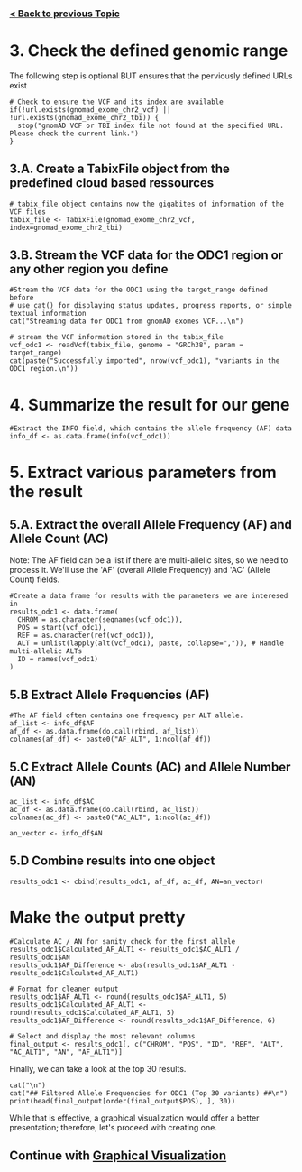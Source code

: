### [< Back to previous Topic](/example/GETVCF.md)

# 3. Check the defined genomic range

The following step is optional BUT ensures that the perviously defined URLs exist
```
# Check to ensure the VCF and its index are available
if(!url.exists(gnomad_exome_chr2_vcf) || !url.exists(gnomad_exome_chr2_tbi)) {
  stop("gnomAD VCF or TBI index file not found at the specified URL. Please check the current link.")
}
```

## 3.A. Create a TabixFile object from the predefined cloud based ressources
```
# tabix_file object contains now the gigabites of information of the VCF files
tabix_file <- TabixFile(gnomad_exome_chr2_vcf, index=gnomad_exome_chr2_tbi)
```

## 3.B.  Stream the VCF data for the ODC1 region or any other region you define
```
#Stream the VCF data for the ODC1 using the target_range defined before
# use cat() for displaying status updates, progress reports, or simple textual information 
cat("Streaming data for ODC1 from gnomAD exomes VCF...\n")

# stream the VCF information stored in the tabix_file
vcf_odc1 <- readVcf(tabix_file, genome = "GRCh38", param = target_range)
cat(paste("Successfully imported", nrow(vcf_odc1), "variants in the ODC1 region.\n"))
```


# 4. Summarize the result for our gene

```
#Extract the INFO field, which contains the allele frequency (AF) data
info_df <- as.data.frame(info(vcf_odc1))
````

# 5. Extract various parameters from the result

## 5.A. Extract the overall Allele Frequency (AF) and Allele Count (AC)

Note: The AF field can be a list if there are multi-allelic sites, so we need to process it.
We'll use the 'AF' (overall Allele Frequency) and 'AC' (Allele Count) fields.
```
#Create a data frame for results with the parameters we are interesed in
results_odc1 <- data.frame(
  CHROM = as.character(seqnames(vcf_odc1)),
  POS = start(vcf_odc1),
  REF = as.character(ref(vcf_odc1)),
  ALT = unlist(lapply(alt(vcf_odc1), paste, collapse=",")), # Handle multi-allelic ALTs
  ID = names(vcf_odc1)
)
```

## 5.B Extract Allele Frequencies (AF)
```
#The AF field often contains one frequency per ALT allele.
af_list <- info_df$AF
af_df <- as.data.frame(do.call(rbind, af_list))
colnames(af_df) <- paste0("AF_ALT", 1:ncol(af_df))
```

## 5.C Extract Allele Counts (AC) and Allele Number (AN)
```
ac_list <- info_df$AC
ac_df <- as.data.frame(do.call(rbind, ac_list))
colnames(ac_df) <- paste0("AC_ALT", 1:ncol(ac_df))

an_vector <- info_df$AN
```

## 5.D Combine results into one object
```
results_odc1 <- cbind(results_odc1, af_df, ac_df, AN=an_vector)
```

# Make the output pretty

```
#Calculate AC / AN for sanity check for the first allele
results_odc1$Calculated_AF_ALT1 <- results_odc1$AC_ALT1 / results_odc1$AN
results_odc1$AF_Difference <- abs(results_odc1$AF_ALT1 - results_odc1$Calculated_AF_ALT1)
````

```
# Format for cleaner output
results_odc1$AF_ALT1 <- round(results_odc1$AF_ALT1, 5)
results_odc1$Calculated_AF_ALT1 <- round(results_odc1$Calculated_AF_ALT1, 5)
results_odc1$AF_Difference <- round(results_odc1$AF_Difference, 6)
```

```
# Select and display the most relevant columns
final_output <- results_odc1[, c("CHROM", "POS", "ID", "REF", "ALT", "AC_ALT1", "AN", "AF_ALT1")]
```

Finally, we can take a look at the top 30 results.
```
cat("\n")
cat("## Filtered Allele Frequencies for ODC1 (Top 30 variants) ##\n")
print(head(final_output[order(final_output$POS), ], 30))
```

While that is effective, a graphical visualization would offer a better presentation; therefore, let's proceed with creating one.

## Continue with [Graphical Visualization](VISUALIZATION.md)
